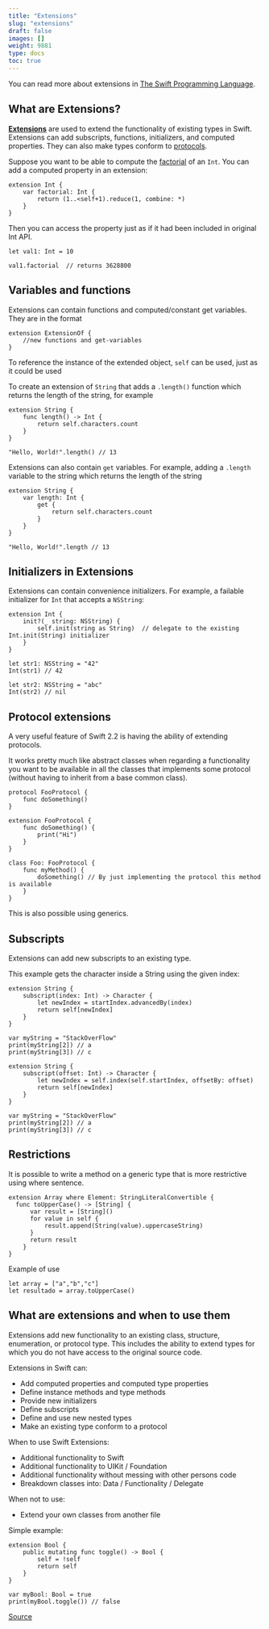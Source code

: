 ```yaml
---
title: "Extensions"
slug: "extensions"
draft: false
images: []
weight: 9881
type: docs
toc: true
---
```


You can read more about extensions in [The Swift Programming Language](https://developer.apple.com/library/ios/documentation/Swift/Conceptual/Swift_Programming_Language/Extensions.html).

## What are Extensions?
[**Extensions**](https://developer.apple.com/library/ios/documentation/Swift/Conceptual/Swift_Programming_Language/Extensions.html) are used to extend the functionality of existing types in Swift. Extensions can add subscripts, functions, initializers, and computed properties. They can also make types conform to [protocols](https://www.wikiod.com/swift/protocols).


Suppose you want to be able to compute the [factorial](https://en.wikipedia.org/wiki/Factorial) of an `Int`. You can add a computed property in an extension:

    extension Int {
        var factorial: Int {
            return (1..<self+1).reduce(1, combine: *)
        }
    }

Then you can access the property just as if it had been included in original Int API.

    let val1: Int = 10

    val1.factorial  // returns 3628800

## Variables and functions
Extensions can contain functions and computed/constant get variables. They are in the format

    extension ExtensionOf {
        //new functions and get-variables
    }

To reference the instance of the extended object, `self` can be used, just as it could be used 

To create an extension of `String` that adds a `.length()` function which returns the length of the string, for example

    extension String {
        func length() -> Int {
            return self.characters.count
        }
    }

    "Hello, World!".length() // 13

Extensions can also contain `get` variables. For example, adding a `.length` variable to the string which returns the length of the string

    extension String {
        var length: Int {
            get {
                return self.characters.count
            }
        }
    }

    "Hello, World!".length // 13

## Initializers in Extensions
Extensions can contain convenience initializers. For example, a failable initializer for `Int` that accepts a `NSString`:

    extension Int {
        init?(_ string: NSString) {
            self.init(string as String)  // delegate to the existing Int.init(String) initializer
        }
    }

    let str1: NSString = "42"
    Int(str1) // 42

    let str2: NSString = "abc"
    Int(str2) // nil

## Protocol extensions
A very useful feature of Swift 2.2 is having the ability of extending protocols.

It works pretty much like abstract classes when regarding a functionality you want to be available in all the classes that implements some protocol (without having to inherit from a base common class).

    protocol FooProtocol {
        func doSomething()
    }
    
    extension FooProtocol {
        func doSomething() {
            print("Hi")
        }
    }
    
    class Foo: FooProtocol {
        func myMethod() {
            doSomething() // By just implementing the protocol this method is available
        }
    }

This is also possible using generics.

## Subscripts
Extensions can add new subscripts to an existing type. 

This example gets the character inside a String using the given index:

<!-- if version [eq 2.2] -->
    extension String {
        subscript(index: Int) -> Character {
            let newIndex = startIndex.advancedBy(index)
            return self[newIndex]
        }
    }
    
    var myString = "StackOverFlow"
    print(myString[2]) // a
    print(myString[3]) // c
<!-- end version if -->

<!-- if version [eq 3.0] -->

    extension String {
        subscript(offset: Int) -> Character {
            let newIndex = self.index(self.startIndex, offsetBy: offset)
            return self[newIndex]
        }
    }
    
    var myString = "StackOverFlow"
    print(myString[2]) // a
    print(myString[3]) // c

<!-- end version if -->

## Restrictions
It is possible to write a method on a generic type that is more restrictive using where sentence.

    extension Array where Element: StringLiteralConvertible {
      func toUpperCase() -> [String] {
          var result = [String]()
          for value in self {
              result.append(String(value).uppercaseString)
          }
          return result
        }        
    }

Example of use

    let array = ["a","b","c"]
    let resultado = array.toUpperCase()

## What are extensions and when to use them
Extensions add new functionality to an existing class, structure, enumeration, or protocol type. This includes the ability to extend types for which you do not have access to the original source code.

Extensions in Swift can:   
- Add computed properties and computed type properties   
- Define instance methods and type methods   
- Provide new initializers   
- Define subscripts   
- Define and use new nested types   
- Make an existing type conform to a protocol   

When to use Swift Extensions:

- Additional functionality to Swift
- Additional functionality to UIKit / Foundation
- Additional functionality without messing with other persons code
- Breakdown classes into: Data / Functionality / Delegate

When not to use:
- Extend your own classes from another file

Simple example:

    extension Bool {
        public mutating func toggle() -> Bool {
            self = !self
            return self
        }
    }
    
    var myBool: Bool = true
    print(myBool.toggle()) // false
[Source][1]


  [1]: https://github.com/goktugyil/EZSwiftExtensions/blob/master/Sources/BoolExtensions.swift

